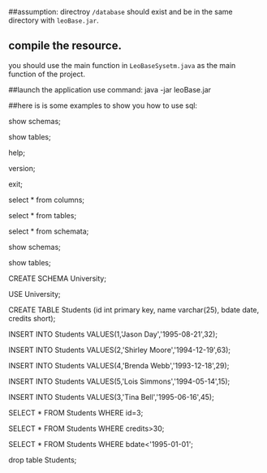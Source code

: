 ##assumption: 
directroy `/database`  should exist and be in the same directory with `leoBase.jar`.

## compile the resource.  
you should use the main function  in `LeoBaseSysetm.java` as the main function of the project.

##launch the application use command: 
java -jar leoBase.jar

##here is is some examples to show you how to use sql:

show schemas;

show tables;

help;

version;

exit;

select * from columns;

select * from tables;

select * from schemata;


show schemas;

show tables;

CREATE SCHEMA University;

USE University;

CREATE TABLE Students (id int primary key, name varchar(25), bdate date, credits short);

INSERT INTO Students VALUES(1,'Jason Day','1995-08-21',32);

INSERT INTO Students VALUES(2,'Shirley Moore','1994-12-19',63);

INSERT INTO Students VALUES(4,'Brenda Webb','1993-12-18',29);

INSERT INTO Students VALUES(5,'Lois Simmons','1994-05-14',15);

INSERT INTO Students VALUES(3,'Tina Bell','1995-06-16',45);

SELECT * FROM Students WHERE id=3;

SELECT * FROM Students WHERE credits>30;

SELECT * FROM Students WHERE bdate<'1995-01-01';

drop table Students;
